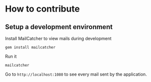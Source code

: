 # How to contribute

## Setup a development environment

Install MailCatcher to view mails during development

    gem install mailcatcher

Run it

    mailcatcher

Go to `http://localhost:1080` to see every mail sent by the application.
